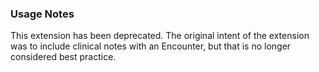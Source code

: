 ### Usage Notes

This extension has been deprecated. The original intent of the extension was to include clinical notes with an Encounter, but that is no longer considered best practice.